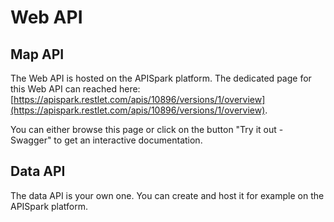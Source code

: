 # Web API

## Map API

The Web API is hosted on the APISpark platform. The dedicated page for this Web API
can reached here: [https://apispark.restlet.com/apis/10896/versions/1/overview](https://apispark.restlet.com/apis/10896/versions/1/overview).

You can either browse this page or click on the button "Try it out - Swagger" to get an
interactive documentation.

## Data API

The data API is your own one. You can create and host it for example on the APISpark
platform.